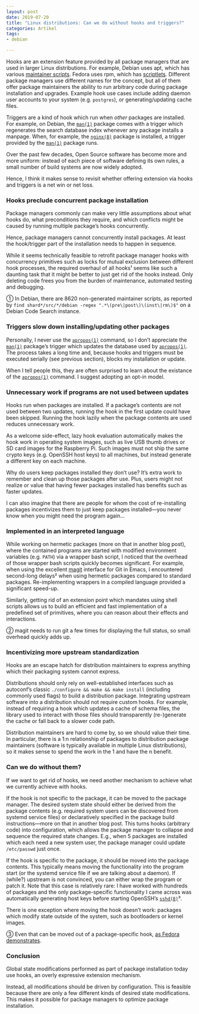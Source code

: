 ```yaml
---
layout: post
date: 2019-07-20
title: "Linux distributions: Can we do without hooks and triggers?"
categories: Artikel
tags:
- debian

---
```


Hooks are an extension feature provided by all package managers that are used in
larger Linux distributions. For example, Debian uses apt, which has various
[maintainer
scripts](https://www.debian.org/doc/debian-policy/ap-flowcharts.html). Fedora
uses rpm, which has
[scriptlets](https://fedoraproject.org/wiki/Packaging:Scriptlets). Different
package managers use different names for the concept, but all of them offer
package maintainers the ability to run arbitrary code during package
installation and upgrades. Example hook use cases include adding daemon user
accounts to your system (e.g. `postgres`), or generating/updating cache files.

Triggers are a kind of hook which run when *other* packages are installed. For
example, on Debian, the [`man(1)`](https://manpages.debian.org/man.1) package
comes with a trigger which regenerates the search database index whenever any
package installs a manpage. When, for example, the
[`nginx(8)`](https://manpages.debian.org/nginx.8) package is installed, a
trigger provided by the [`man(1)`](https://manpages.debian.org/man.1) package
runs.

Over the past few decades, Open Source software has become more and more
uniform: instead of each piece of software defining its own rules, a small
number of build systems are now widely adopted.

Hence, I think it makes sense to revisit whether offering extension via hooks
and triggers is a net win or net loss.

### Hooks preclude concurrent package installation

Package managers commonly can make very little assumptions about what hooks do,
what preconditions they require, and which conflicts might be caused by running
multiple package’s hooks concurrently.

Hence, package managers cannot concurrently install packages. At least the
hook/trigger part of the installation needs to happen in sequence.

While it seems technically feasible to retrofit package manager hooks with
concurrency primitives such as locks for mutual exclusion between different hook
processes, the required overhaul of all hooks¹ seems like such a daunting task
that it might be better to just get rid of the hooks instead. Only deleting code
frees you from the burden of maintenance, automated testing and debugging.

① In Debian, there are 8620 non-generated maintainer scripts, as reported by
   `find shard*/src/*/debian -regex ".*\(pre\|post\)\(inst\|rm\)$"` on a Debian
   Code Search instance.

### Triggers slow down installing/updating other packages

Personally, I never use the
[`apropos(1)`](https://manpages.debian.org/apropos.1) command, so I don’t
appreciate the [`man(1)`](https://manpages.debian.org/man.1) package’s trigger
which updates the database used by
[`apropos(1)`](https://manpages.debian.org/apropos.1). The process takes a long
time and, because hooks and triggers must be executed serially (see previous
section), blocks my installation or update.

When I tell people this, they are often surprised to learn about the existance
of the [`apropos(1)`](https://manpages.debian.org/apropos.1) command. I suggest
adopting an opt-in model.

### Unnecessary work if programs are not used between updates

Hooks run when packages are installed. If a package’s contents are not used
between two updates, running the hook in the first update could have been
skipped. Running the hook lazily when the package contents are used reduces
unnecessary work.

As a welcome side-effect, lazy hook evaluation automatically makes the hook work
in operating system images, such as live USB thumb drives or SD card images for
the Raspberry Pi. Such images must not ship the same crypto keys (e.g. OpenSSH
host keys) to all machines, but instead generate a different key on each
machine.

Why do users keep packages installed they don’t use? It’s extra work to remember
and clean up those packages after use. Plus, users might not realize or value
that having fewer packages installed has benefits such as faster updates.

I can also imagine that there are people for whom the cost of re-installing
packages incentivizes them to just keep packages installed—you never know when
you might need the program again…

### Implemented in an interpreted language

While working on hermetic packages (more on that in another blog post), where
the contained programs are started with modified environment variables
(e.g. `PATH`) via a wrapper bash script, I noticed that the overhead of those
wrapper bash scripts quickly becomes significant. For example, when using the
excellent [magit](https://magit.vc/) interface for Git in Emacs, I encountered
second-long delays² when using hermetic packages compared to standard
packages. Re-implementing wrappers in a compiled language provided a significant
speed-up.

Similarly, getting rid of an extension point which mandates using shell scripts
allows us to build an efficient and fast implementation of a predefined set of
primitives, where you can reason about their effects and interactions.

② magit needs to run git a few times for displaying the full status, so small
   overhead quickly adds up.

### Incentivizing more upstream standardization

Hooks are an escape hatch for distribution maintainers to express anything which
their packaging system cannot express.

Distributions should only rely on well-established interfaces such as autoconf’s
classic `./configure && make && make install` (including commonly used flags) to
build a distribution package. Integrating upstream software into a distribution
should not require custom hooks. For example, instead of requiring a hook which
updates a cache of schema files, the library used to interact with those files
should transparently (re-)generate the cache or fall back to a slower code path.

Distribution maintainers are hard to come by, so we should value their time. In
particular, there is a 1:n relationship of packages to distribution package
maintainers (software is typically available in multiple Linux distributions),
so it makes sense to spend the work in the 1 and have the n benefit.

### Can we do without them?

If we want to get rid of hooks, we need another mechanism to achieve what we
currently achieve with hooks.

If the hook is not specific to the package, it can be moved to the package
manager. The desired system state should either be derived from the package
contents (e.g. required system users can be discovered from systemd service
files) or declaratively specified in the package build instructions—more on that
in another blog post. This turns hooks (arbitrary code) into configuration,
which allows the package manager to collapse and sequence the required state
changes. E.g., when 5 packages are installed which each need a new system user,
the package manager could update `/etc/passwd` just once.

If the hook is specific to the package, it should be moved into the package
contents. This typically means moving the functionality into the program start
(or the systemd service file if we are talking about a daemon). If (while?)
upstream is not convinced, you can either wrap the program or patch it. Note
that this case is relatively rare: I have worked with hundreds of packages and
the only package-specific functionality I came across was automatically
generating host keys before starting OpenSSH’s
[`sshd(8)`](https://manpages.debian.org/sshd.8)³.

There is one exception where moving the hook doesn’t work: packages which modify
state outside of the system, such as bootloaders or kernel images.

③ Even that can be moved out of a package-specific hook, [as Fedora
demonstrates](https://src.fedoraproject.org/rpms/openssh/blob/30922f629cc135e3233e263d5e3eb346f9251c4e/f/sshd-keygen%40.service).

### Conclusion

Global state modifications performed as part of package installation today use
hooks, an overly expressive extension mechanism.

Instead, all modifications should be driven by configuration. This is feasible
because there are only a few different kinds of desired state
modifications. This makes it possible for package managers to optimize package
installation.
